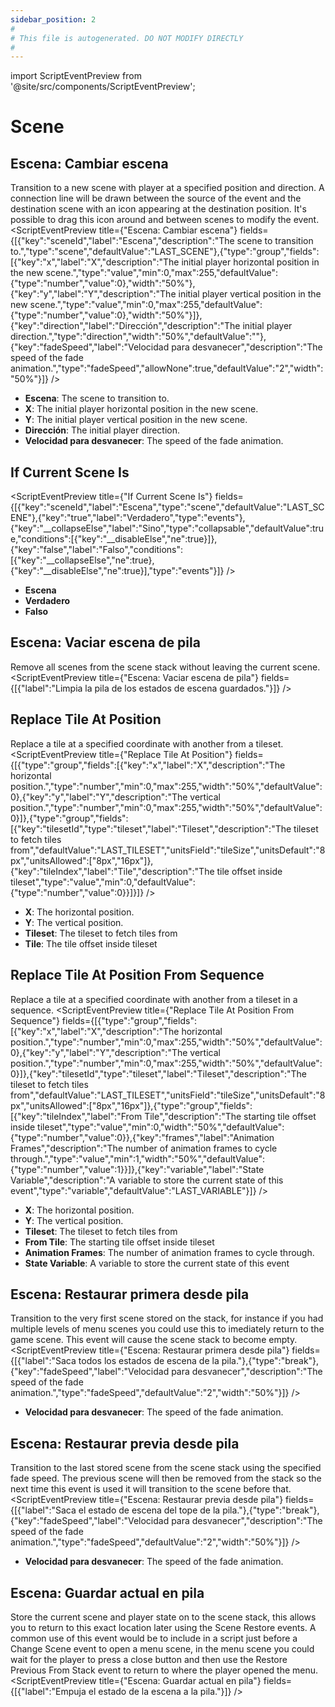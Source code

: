 ```yaml
---
sidebar_position: 2
#
# This file is autogenerated. DO NOT MODIFY DIRECTLY
#
---
```


import ScriptEventPreview from '@site/src/components/ScriptEventPreview';

# Scene

## Escena: Cambiar escena
Transition to a new scene with player at a specified position and direction. A connection line will be drawn between the source of the event and the destination scene with an icon appearing at the destination position. It's possible to drag this icon around and between scenes to modify the event.
<ScriptEventPreview title={"Escena: Cambiar escena"} fields={[{"key":"sceneId","label":"Escena","description":"The scene to transition to.","type":"scene","defaultValue":"LAST_SCENE"},{"type":"group","fields":[{"key":"x","label":"X","description":"The initial player horizontal position in the new scene.","type":"value","min":0,"max":255,"defaultValue":{"type":"number","value":0},"width":"50%"},{"key":"y","label":"Y","description":"The initial player vertical position in the new scene.","type":"value","min":0,"max":255,"defaultValue":{"type":"number","value":0},"width":"50%"}]},{"key":"direction","label":"Dirección","description":"The initial player direction.","type":"direction","width":"50%","defaultValue":""},{"key":"fadeSpeed","label":"Velocidad para desvanecer","description":"The speed of the fade animation.","type":"fadeSpeed","allowNone":true,"defaultValue":"2","width":"50%"}]} />

- **Escena**: The scene to transition to.  
- **X**: The initial player horizontal position in the new scene.  
- **Y**: The initial player vertical position in the new scene.  
- **Dirección**: The initial player direction.  
- **Velocidad para desvanecer**: The speed of the fade animation.  

## If Current Scene Is
<ScriptEventPreview title={"If Current Scene Is"} fields={[{"key":"sceneId","label":"Escena","type":"scene","defaultValue":"LAST_SCENE"},{"key":"true","label":"Verdadero","type":"events"},{"key":"__collapseElse","label":"Sino","type":"collapsable","defaultValue":true,"conditions":[{"key":"__disableElse","ne":true}]},{"key":"false","label":"Falso","conditions":[{"key":"__collapseElse","ne":true},{"key":"__disableElse","ne":true}],"type":"events"}]} />

- **Escena**  
- **Verdadero**  
- **Falso**  

## Escena: Vaciar escena de pila
Remove all scenes from the scene stack without leaving the current scene.
<ScriptEventPreview title={"Escena: Vaciar escena de pila"} fields={[{"label":"Limpia la pila de los estados de escena guardados."}]} />


## Replace Tile At Position
Replace a tile at a specified coordinate with another from a tileset.
<ScriptEventPreview title={"Replace Tile At Position"} fields={[{"type":"group","fields":[{"key":"x","label":"X","description":"The horizontal position.","type":"number","min":0,"max":255,"width":"50%","defaultValue":0},{"key":"y","label":"Y","description":"The vertical position.","type":"number","min":0,"max":255,"width":"50%","defaultValue":0}]},{"type":"group","fields":[{"key":"tilesetId","type":"tileset","label":"Tileset","description":"The tileset to fetch tiles from","defaultValue":"LAST_TILESET","unitsField":"tileSize","unitsDefault":"8px","unitsAllowed":["8px","16px"]},{"key":"tileIndex","label":"Tile","description":"The tile offset inside tileset","type":"value","min":0,"defaultValue":{"type":"number","value":0}}]}]} />

- **X**: The horizontal position.  
- **Y**: The vertical position.  
- **Tileset**: The tileset to fetch tiles from  
- **Tile**: The tile offset inside tileset  

## Replace Tile At Position From Sequence
Replace a tile at a specified coordinate with another from a tileset in a sequence.
<ScriptEventPreview title={"Replace Tile At Position From Sequence"} fields={[{"type":"group","fields":[{"key":"x","label":"X","description":"The horizontal position.","type":"number","min":0,"max":255,"width":"50%","defaultValue":0},{"key":"y","label":"Y","description":"The vertical position.","type":"number","min":0,"max":255,"width":"50%","defaultValue":0}]},{"key":"tilesetId","type":"tileset","label":"Tileset","description":"The tileset to fetch tiles from","defaultValue":"LAST_TILESET","unitsField":"tileSize","unitsDefault":"8px","unitsAllowed":["8px","16px"]},{"type":"group","fields":[{"key":"tileIndex","label":"From Tile","description":"The starting tile offset inside tileset","type":"value","min":0,"width":"50%","defaultValue":{"type":"number","value":0}},{"key":"frames","label":"Animation Frames","description":"The number of animation frames to cycle through.","type":"value","min":1,"width":"50%","defaultValue":{"type":"number","value":1}}]},{"key":"variable","label":"State Variable","description":"A variable to store the current state of this event","type":"variable","defaultValue":"LAST_VARIABLE"}]} />

- **X**: The horizontal position.  
- **Y**: The vertical position.  
- **Tileset**: The tileset to fetch tiles from  
- **From Tile**: The starting tile offset inside tileset  
- **Animation Frames**: The number of animation frames to cycle through.  
- **State Variable**: A variable to store the current state of this event  

## Escena: Restaurar primera desde pila
Transition to the very first scene stored on the stack, for instance if you had multiple levels of menu scenes you could use this to imediately return to the game scene. This event will cause the scene stack to become empty.
<ScriptEventPreview title={"Escena: Restaurar primera desde pila"} fields={[{"label":"Saca todos los estados de escena de la pila."},{"type":"break"},{"key":"fadeSpeed","label":"Velocidad para desvanecer","description":"The speed of the fade animation.","type":"fadeSpeed","defaultValue":"2","width":"50%"}]} />

- **Velocidad para desvanecer**: The speed of the fade animation.  

## Escena: Restaurar previa desde pila
Transition to the last stored scene from the scene stack using the specified fade speed. The previous scene will then be removed from the stack so the next time this event is used it will transition to the scene before that.
<ScriptEventPreview title={"Escena: Restaurar previa desde pila"} fields={[{"label":"Saca el estado de escena del tope de la pila."},{"type":"break"},{"key":"fadeSpeed","label":"Velocidad para desvanecer","description":"The speed of the fade animation.","type":"fadeSpeed","defaultValue":"2","width":"50%"}]} />

- **Velocidad para desvanecer**: The speed of the fade animation.  

## Escena: Guardar actual en pila
Store the current scene and player state on to the scene stack, this allows you to return to this exact location later using the Scene Restore events. A common use of this event would be to include in a script just before a Change Scene event to open a menu scene, in the menu scene you could wait for the player to press a close button and then use the Restore Previous From Stack event to return to where the player opened the menu.
<ScriptEventPreview title={"Escena: Guardar actual en pila"} fields={[{"label":"Empuja el estado de la escena a la pila."}]} />


